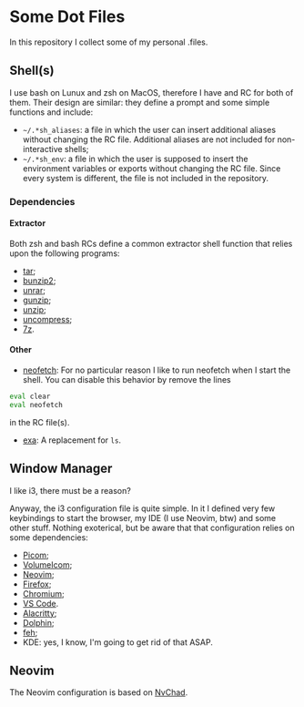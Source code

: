 # Some Dot Files
In this repository I collect some of my personal .files.

## Shell(s)
I use bash on Lunux and zsh on MacOS, therefore I have and RC for both of them. Their design are similar: they define a prompt and some simple functions and include:

- `~/.*sh_aliases`: a file in which the user can insert additional aliases without changing the RC file. Additional aliases are not included for non-interactive shells;
- `~/.*sh_env`: a file in which the user is supposed to insert the environment variables or exports without changing the RC file. Since every system is different, the file is not included in the repository.

### Dependencies

#### Extractor
Both zsh and bash RCs define a common extractor shell function that relies upon the following programs:

-  [tar](https://www.gnu.org/savannah-checkouts/gnu/tar/manual/tar.html);
-  [bunzip2](https://gitlab.com/bzip2/bzip2/);
-  [unrar](https://www.win-rar.com/);
-  [gunzip](https://www.gnu.org/software/gzip/);
-  [unzip](http://www.info-zip.org/UnZip.html);
-  [uncompress](https://pubs.opengroup.org/onlinepubs/9699919799/utilities/uncompress.html#);
-  [7z](https://www.7-zip.org/).

#### Other
- [neofetch](https://github.com/dylanaraps/neofetch): For no particular reason I like to run neofetch when I start the shell. You can disable this behavior by remove the lines

```sh
eval clear
eval neofetch
```
  in the RC file(s).

- [exa](https://the.exa.website/): A replacement for `ls`.

## Window Manager
I like i3, there must be a reason?

Anyway, the i3 configuration file is quite simple. In it I defined very few keybindings to start the browser, my IDE (I use Neovim, btw) and some other stuff. Nothing exoterical, but be aware that that configuration relies on some dependencies:

-   [Picom](https://github.com/yshui/picom);
-   [VolumeIcom](https://github.com/Maato/volumeicon);
-   [Neovim](https://neovim.io/);
-   [Firefox](https://www.mozilla.org/it/firefox/);
-   [Chromium](https://www.chromium.org);
-   [VS Code](https://code.visualstudio.com/).
-   [Alacritty](https://github.com/alacritty/alacritty);
-   [Dolphin](https://apps.kde.org/dolphin/);
-   [feh](https://github.com/derf/feh);
-   KDE: yes, I know, I'm going to get rid of that ASAP.

## Neovim
The Neovim configuration is based on [NvChad](https://github.com/NvChad/NvChad).


